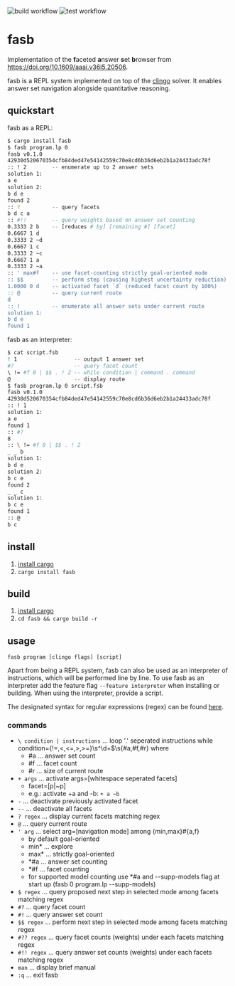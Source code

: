![build workflow](https://github.com/drwadu/fasb/actions/workflows/build.yml/badge.svg)
![test workflow](https://github.com/drwadu/fasb/actions/workflows/test.yml/badge.svg)
# fasb
Implementation of the **f**aceted **a**nswer **s**et **b**rowser from https://doi.org/10.1609/aaai.v36i5.20506.

fasb is a REPL system implemented on top of the [clingo](https://github.com/potassco/clingo) solver. It enables answer set navigation alongside quantitative reasoning.

## quickstart
fasb as a REPL:
```bash
$ cargo install fasb
$ fasb program.lp 0
fasb v0.1.0
42930d520670354cfb84ded47e54142559c70e8cd6b36d6eb2b1a24433adc78f
:: ! 2        -- enumerate up to 2 answer sets
solution 1:
a e
solution 2:
b d e
found 2
:: ?          -- query facets
b d c a
:: #!!        -- query weights based on answer set counting
0.3333 2 b    -- [reduces # by] [remaining #] [facet]
0.6667 1 d
0.3333 2 ~d
0.6667 1 c
0.3333 2 ~c
0.6667 1 a
0.3333 2 ~a
:: ' max#f    -- use facet-counting strictly goal-oriented mode 
:: $$         -- perform step (causing highest uncertainty reduction)
1.0000 0 d    -- activated facet `d` (reduced facet count by 100%)
:: @          -- query current route
d
:: !          -- enumerate all answer sets under current route
solution 1:
b d e
found 1
```
fasb as an interpreter:
```bash
$ cat script.fsb
! 1                  -- output 1 answer set
#?                   -- query facet count        
\ != #f 0 | $$ . ! 2 -- while condition | command . command
@                    -- display route                  
$ fasb program.lp 0 srcipt.fsb
fasb v0.1.0
42930d520670354cfb84ded47e54142559c70e8cd6b36d6eb2b1a24433adc78f
:: ! 1
solution 1:
a e
found 1
:: #?
8
:: \ != #f 0 | $$ . ! 2
_ _ b
solution 1:
b d e
solution 2:
b c e
found 2
_ _ c
solution 1:
b c e
found 1
:: @
b c
```

## install
1. [install cargo](https://doc.rust-lang.org/cargo/getting-started/installation.html) 
2. `cargo install fasb`
## build
1. [install cargo](https://doc.rust-lang.org/cargo/getting-started/installation.html) 
2. `cd fasb && cargo build -r`

## usage
`fasb program [clingo flags] [script]`

Apart from being a REPL system, fasb can also be used as an interpreter of instructions, which will be performed line by line. To use fasb as an interpreter add the feature flag `--feature interpreter` when installing or building. When using the interpreter, provide a script.

The designated syntax for regular expressions (regex) can be found [here](https://docs.rs/regex/latest/regex/).

### commands
* `\ condition | instructions` ... loop '.' seperated instructions while condition={!=,<,<=,>,>=}\s^\d+$\s{#a,#f,#r} where
   * #a ... answer set count
   * #f ... facet count
   * #r ... size of current route 
* `+ args` ... activate args=[whitespace seperated facets]         
  * facet=[p|~p] 
   * e.g.: activate +a and -b: `+ a ~b`         
 * `-` ... deactivate previously activated facet                   
* `--` ... deactivate all facets
* `? regex` ... display current facets matching regex
* `@` ... query current route
* `' arg` ... select arg=[navigation mode] among 
{min,max}#{a,f}                     
  *  by default goal-oriented
  * min* ... explore 
   * max* ... strictly goal-oriented 
   * *#a ... answer set counting 
   * *#f ... facet counting 
   * for supported model counting use *#a and --supp-models flag at start up (fasb 0 program.lp --supp-models)
*  `$ regex` ... query proposed next step in selected mode among facets matching regex                          
* `#?` ... query facet count
* `#!` ... query answer set count 
* `$$ regex` ... perform next step in selected mode among facets matching regex                          
* `#?? regex` ... query facet counts (weights) under each facets matching regex
* `#!! regex` ... query answer set counts (weights) under each facets matching regex
* `man` ... display brief manual
* `:q` ... exit fasb 
